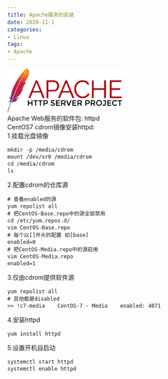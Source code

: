 ```yaml
---
title: Apache服务的安装
date: 2020-11-1
categories:
- Linux
tags:
- Apache
---
```

<img src="assets/post_image/httpd.png" height=100 weight=100><br>
Apache Web服务的软件包: httpd<br>
CentOS7 cdrom镜像安装httpd:<br>
1.挂载光盘镜像<br>
```
mkdir -p /media/cdrom
mount /dev/sr0 /media/cdrom
cd /media/cdrom
ls
```
2.配置cdrom的仓库源<br>
```
# 查看enabled的源
yum repolist all
# 把CentOS-Base.repo中的源全部禁用
cd /etc/yum.repos.d/
vim CentOS-Base.repo
# 每个以[]开头的配置 如[base]
enabled=0
# 把CentOS-Media.repo中的源启用
vim CentOS-Media.repo
enabled=1
```
3.仅由cdrom提供软件源<br>
```
yum repolist all
# 其他都是disabled
>> !c7-media    CentOS-7 - Media    enabled: 4071
```
4.安装httpd<br>
```
yum install httpd
```
5.设置开机自启动<br>
```
systemctl start httpd
systemctl enable httpd
```

